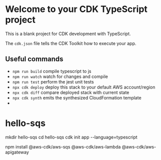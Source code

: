 # Welcome to your CDK TypeScript project

This is a blank project for CDK development with TypeScript.

The `cdk.json` file tells the CDK Toolkit how to execute your app.

## Useful commands

* `npm run build`   compile typescript to js
* `npm run watch`   watch for changes and compile
* `npm run test`    perform the jest unit tests
* `npx cdk deploy`  deploy this stack to your default AWS account/region
* `npx cdk diff`    compare deployed stack with current state
* `npx cdk synth`   emits the synthesized CloudFormation template
* 
# hello-sqs 

mkdir hello-sqs
cd hello-sqs
cdk init app --language=typescript

npm install @aws-cdk/aws-sqs @aws-cdk/aws-lambda @aws-cdk/aws-apigateway

